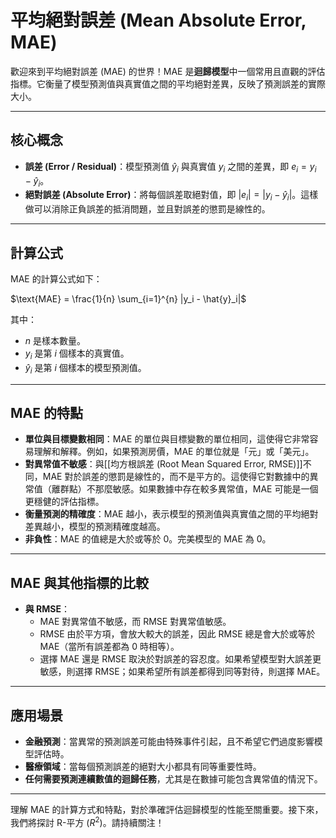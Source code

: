 # 平均絕對誤差 (Mean Absolute Error, MAE)

歡迎來到平均絕對誤差 (MAE) 的世界！MAE 是**迴歸模型**中一個常用且直觀的評估指標。它衡量了模型預測值與真實值之間的平均絕對差異，反映了預測誤差的實際大小。

---

## 核心概念

*   **誤差 (Error / Residual)**：模型預測值 $\hat{y}_i$ 與真實值 $y_i$ 之間的差異，即 $e_i = y_i - \hat{y}_i$。
*   **絕對誤差 (Absolute Error)**：將每個誤差取絕對值，即 $|e_i| = |y_i - \hat{y}_i|$。這樣做可以消除正負誤差的抵消問題，並且對誤差的懲罰是線性的。

---

## 計算公式

MAE 的計算公式如下：

$\text{MAE} = \frac{1}{n} \sum_{i=1}^{n} |y_i - \hat{y}_i|$

其中：
*   $n$ 是樣本數量。
*   $y_i$ 是第 $i$ 個樣本的真實值。
*   $\hat{y}_i$ 是第 $i$ 個樣本的模型預測值。

---

## MAE 的特點

*   **單位與目標變數相同**：MAE 的單位與目標變數的單位相同，這使得它非常容易理解和解釋。例如，如果預測房價，MAE 的單位就是「元」或「美元」。
*   **對異常值不敏感**：與[[均方根誤差 (Root Mean Squared Error, RMSE)]]不同，MAE 對於誤差的懲罰是線性的，而不是平方的。這使得它對數據中的異常值（離群點）不那麼敏感。如果數據中存在較多異常值，MAE 可能是一個更穩健的評估指標。
*   **衡量預測的精確度**：MAE 越小，表示模型的預測值與真實值之間的平均絕對差異越小，模型的預測精確度越高。
*   **非負性**：MAE 的值總是大於或等於 0。完美模型的 MAE 為 0。

---

## MAE 與其他指標的比較

*   **與 RMSE**：
    *   MAE 對異常值不敏感，而 RMSE 對異常值敏感。
    *   RMSE 由於平方項，會放大較大的誤差，因此 RMSE 總是會大於或等於 MAE（當所有誤差都為 0 時相等）。
    *   選擇 MAE 還是 RMSE 取決於對誤差的容忍度。如果希望模型對大誤差更敏感，則選擇 RMSE；如果希望所有誤差都得到同等對待，則選擇 MAE。

---

## 應用場景

*   **金融預測**：當異常的預測誤差可能由特殊事件引起，且不希望它們過度影響模型評估時。
*   **醫療領域**：當每個預測誤差的絕對大小都具有同等重要性時。
*   **任何需要預測連續數值的迴歸任務**，尤其是在數據可能包含異常值的情況下。

---

理解 MAE 的計算方式和特點，對於準確評估迴歸模型的性能至關重要。接下來，我們將探討 R-平方 ($R^2$)。請持續關注！
